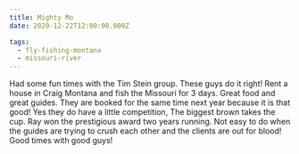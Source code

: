 ```yaml
---
title: Mighty Mo
date: 2020-12-22T12:00:00.000Z

tags:
  - fly-fishing-montana
  - missouri-river
---
```


Had some fun times with the Tim Stein group. These guys do it right! Rent a house in Craig Montana and fish the Missouri for 3 days. Great food and great guides. They are booked for the same time next year because it is that good! Yes they do have a little competition, The biggest brown takes the cup. Ray won the prestigious award two years running. Not easy to do when the guides are trying to crush each other and the clients are out for blood! Good times with good guys!

